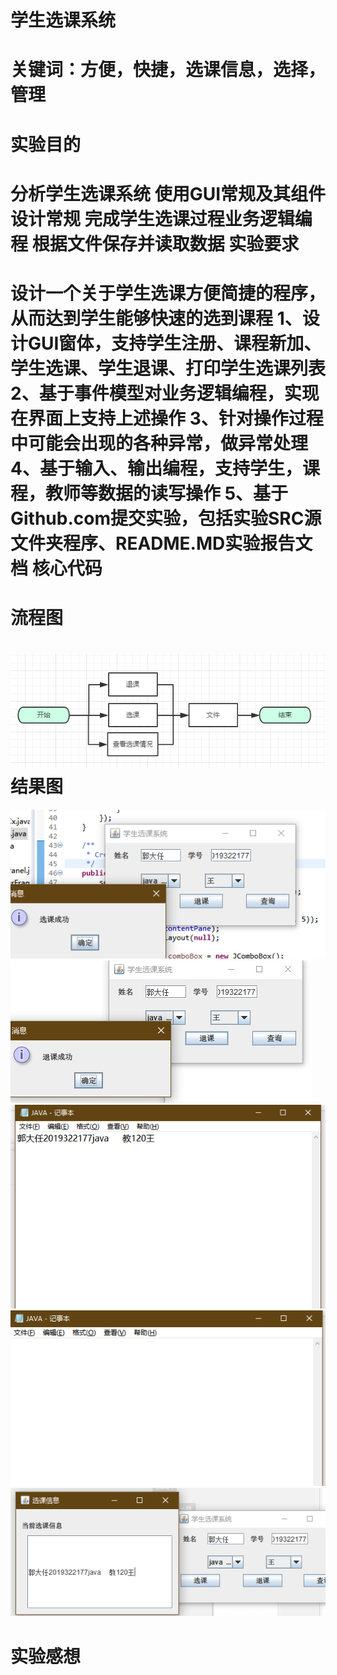 学生选课系统
============================
关键词：方便，快捷，选课信息，选择，管理
============================
实验目的
============================
分析学生选课系统
使用GUI常规及其组件设计常规
完成学生选课过程业务逻辑编程
根据文件保存并读取数据
实验要求
============================
设计一个关于学生选课方便简捷的程序，从而达到学生能够快速的选到课程
1、设计GUI窗体，支持学生注册、课程新加、学生选课、学生退课、打印学生选课列表
2、基于事件模型对业务逻辑编程，实现在界面上支持上述操作
3、针对操作过程中可能会出现的各种异常，做异常处理
4、基于输入、输出编程，支持学生，课程，教师等数据的读写操作
5、基于Github.com提交实验，包括实验SRC源文件夹程序、README.MD实验报告文档
核心代码
==============================
























流程图
========================
![t](https://github.com/GDR-1996/java5/blob/master/6.png)
结果图
========================
![s](https://github.com/GDR-1996/java5/blob/master/1.png)
![d](https://github.com/GDR-1996/java5/blob/master/2.png)
![f](https://github.com/GDR-1996/java5/blob/master/3.png)
![g](https://github.com/GDR-1996/java5/blob/master/4.png)
![h](https://github.com/GDR-1996/java5/blob/master/5.png)

实验感想
==========================
